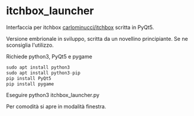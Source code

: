 # itchbox_launcher

Interfaccia per itchbox [carlominucci/itchbox](https://github.com/carlominucci/itchbox/tree/main) scritta in PyQt5.

Versione embrionale in sviluppo, scritta da un novellino principiante. Se ne sconsiglia l'utilizzo.

Richiede python3, PyQt5 e pygame
```python
sudo apt install python3
sudo apt install python3-pip
pip install PyQt5
pip install pygame
```

Eseguire python3 itchbox_launcher.py

Per comodità si apre in modalità finestra.
